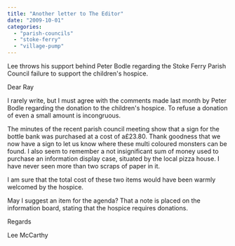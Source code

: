 ```yaml
---
title: "Another letter to The Editor"
date: "2009-10-01"
categories: 
  - "parish-councils"
  - "stoke-ferry"
  - "village-pump"
---
```


Lee throws his support behind Peter Bodle regarding the Stoke Ferry Parish Council failure to support the children's hospice.

Dear Ray

I rarely write, but I must agree with the comments made last month by Peter Bodle regarding the donation to the children's hospice. To refuse a donation of even a small amount is incongruous.

The minutes of the recent parish council meeting show that a sign for the bottle bank was purchased at a cost of a£23.80. Thank goodness that we now have a sign to let us know where these multi coloured monsters can be found. I also seem to remember a not insignificant sum of money used to purchase an information display case, situated by the local pizza house. I have never seen more than two scraps of paper in it.

I am sure that the total cost of these two items would have been warmly welcomed by the hospice.

May I suggest an item for the agenda? That a note is placed on the information board, stating that the hospice requires donations.

Regards

Lee McCarthy

